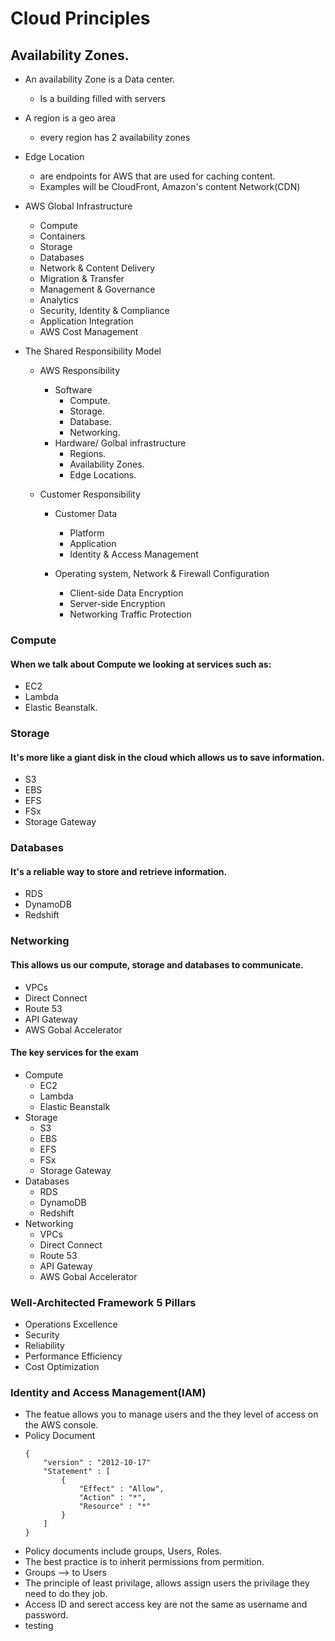 # Cloud Principles

## Availability Zones.
- An availability Zone is a Data center.
    - Is a building filled with servers
- A region is a geo area
    - every region has 2 availability zones
- Edge Location
    - are endpoints for AWS that are used for caching content.
    - Examples will be CloudFront, Amazon's content Network(CDN)
- AWS Global Infrastructure
    - Compute
    - Containers
    - Storage
    - Databases
    - Network & Content Delivery
    - Migration & Transfer
    - Management & Governance
    - Analytics
    - Security, Identity & Compliance
    - Application Integration
    - AWS Cost Management
- The Shared Responsibility Model

    - AWS Responsibility
        - Software
            - Compute.
            - Storage.
            - Database.
            - Networking.
        - Hardware/ Golbal infrastructure
            - Regions.
            - Availability Zones.
            - Edge Locations.

    - Customer Responsibility

        - Customer Data
            - Platform
            - Application
            - Identity & Access Management

        - Operating system, Network & Firewall Configuration
            - Client-side Data Encryption
            - Server-side Encryption
            - Networking Traffic Protection 

### Compute
#### When we talk about Compute we looking at services such as:
- EC2
- Lambda
- Elastic Beanstalk.
### Storage
#### It's more like a giant disk in the cloud which allows us to save information.
- S3
- EBS
- EFS
- FSx
- Storage Gateway
### Databases
#### It's a reliable way to store and retrieve information.
- RDS
- DynamoDB
- Redshift
### Networking
#### This allows us our compute, storage and databases to communicate.
- VPCs
- Direct Connect
- Route 53
- API Gateway
- AWS Gobal Accelerator

#### The key services for the exam
- Compute
    - EC2
    - Lambda
    - Elastic Beanstalk
- Storage
    - S3
    - EBS
    - EFS
    - FSx
    - Storage Gateway
- Databases
    - RDS
    - DynamoDB
    - Redshift
- Networking
    - VPCs
    - Direct Connect
    - Route 53
    - API Gateway
    - AWS Gobal Accelerator

### Well-Architected Framework 5 Pillars
- Operations Excellence
- Security
- Reliability
- Performance Efficiency
- Cost Optimization

### Identity and Access Management(IAM)
- The featue allows you to manage users and the they level of access on the AWS console.
- Policy Document
    ~~~
    {
        "version" : "2012-10-17"
        "Statement" : [
            {
                "Effect" : "Allow",
                "Action" : "*",
                "Resource" : "*"
            }
        ]
    }
    ~~~
- Policy documents include groups, Users, Roles.
- The best practice is to inherit permissions from permition.
- Groups --> to Users
- The principle of least privilage, allows assign users the privilage they need to do they job.
- Access ID and serect access key are not the same as username and password.
- testing